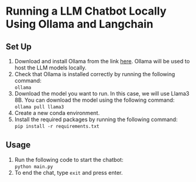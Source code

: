 # Running a LLM Chatbot Locally Using Ollama and Langchain

## Set Up
1. Download and install Ollama from the link [here](https://ollama.com/). Ollama will be used to host the LLM models locally. 
2. Check that Ollama is installed correctly by running the following command:<br>
`ollama`
3. Download the model you want to run. In this case, we will use Llama3 8B. You can download the model using the following command:<br>
`ollama pull llama3`
4. Create a new conda environment.
5. Install the required packages by running the following command:<br>
   `pip install -r requirements.txt`


## Usage
1. Run the following code to start the chatbot:<br>
`python main.py`
2. To end the chat, type `exit` and press enter.